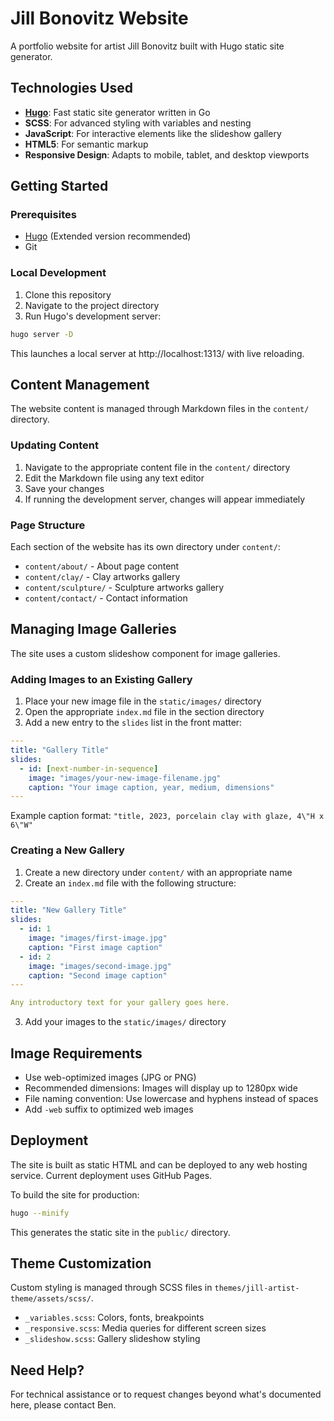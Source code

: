 # Jill Bonovitz Website

A portfolio website for artist Jill Bonovitz built with Hugo static site generator.

## Technologies Used

- **[Hugo](https://gohugo.io/)**: Fast static site generator written in Go
- **SCSS**: For advanced styling with variables and nesting
- **JavaScript**: For interactive elements like the slideshow gallery
- **HTML5**: For semantic markup
- **Responsive Design**: Adapts to mobile, tablet, and desktop viewports

## Getting Started

### Prerequisites

- [Hugo](https://gohugo.io/getting-started/installing/) (Extended version recommended)
- Git

### Local Development

1. Clone this repository
2. Navigate to the project directory
3. Run Hugo's development server:

```bash
hugo server -D
```

This launches a local server at http://localhost:1313/ with live reloading.

## Content Management

The website content is managed through Markdown files in the `content/` directory.

### Updating Content

1. Navigate to the appropriate content file in the `content/` directory
2. Edit the Markdown file using any text editor
3. Save your changes
4. If running the development server, changes will appear immediately

### Page Structure

Each section of the website has its own directory under `content/`:

- `content/about/` - About page content
- `content/clay/` - Clay artworks gallery
- `content/sculpture/` - Sculpture artworks gallery
- `content/contact/` - Contact information

## Managing Image Galleries

The site uses a custom slideshow component for image galleries.

### Adding Images to an Existing Gallery

1. Place your new image file in the `static/images/` directory
2. Open the appropriate `index.md` file in the section directory
3. Add a new entry to the `slides` list in the front matter:

```yaml
---
title: "Gallery Title"
slides:
  - id: [next-number-in-sequence]
    image: "images/your-new-image-filename.jpg"
    caption: "Your image caption, year, medium, dimensions"
---
```

Example caption format: `"title, 2023, porcelain clay with glaze, 4\"H x 6\"W"`

### Creating a New Gallery

1. Create a new directory under `content/` with an appropriate name
2. Create an `index.md` file with the following structure:

```yaml
---
title: "New Gallery Title"
slides:
  - id: 1
    image: "images/first-image.jpg"
    caption: "First image caption"
  - id: 2
    image: "images/second-image.jpg"
    caption: "Second image caption"
---

Any introductory text for your gallery goes here.
```

3. Add your images to the `static/images/` directory

## Image Requirements

- Use web-optimized images (JPG or PNG)
- Recommended dimensions: Images will display up to 1280px wide
- File naming convention: Use lowercase and hyphens instead of spaces
- Add `-web` suffix to optimized web images

## Deployment

The site is built as static HTML and can be deployed to any web hosting service. Current deployment uses GitHub Pages.

To build the site for production:

```bash
hugo --minify
```

This generates the static site in the `public/` directory.

## Theme Customization

Custom styling is managed through SCSS files in `themes/jill-artist-theme/assets/scss/`.

- `_variables.scss`: Colors, fonts, breakpoints
- `_responsive.scss`: Media queries for different screen sizes
- `_slideshow.scss`: Gallery slideshow styling

## Need Help?

For technical assistance or to request changes beyond what's documented here, please contact Ben.
